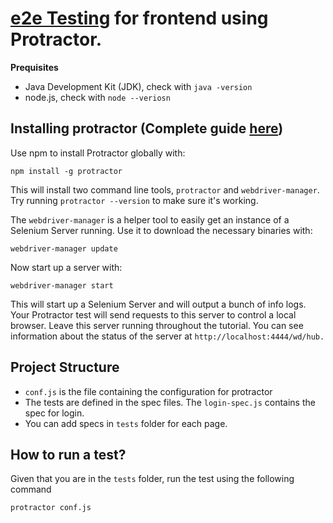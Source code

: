 [e2e Testing](https://docs.angularjs.org/guide/e2e-testing) for frontend using Protractor.
===

**Prequisites**
- Java Development Kit (JDK), check with ```java -version```
- node.js, check with ```node --veriosn```

Installing protractor (Complete guide [here](http://www.protractortest.org/#/tutorial))
---

Use npm to install Protractor globally with:
```
npm install -g protractor
```

This will install two command line tools, ```protractor``` and ```webdriver-manager```. Try running ```protractor --version``` to make sure it's working.

The ```webdriver-manager``` is a helper tool to easily get an instance of a Selenium Server running. Use it to download the necessary binaries with:
```
webdriver-manager update
```

Now start up a server with:
```
webdriver-manager start
```

This will start up a Selenium Server and will output a bunch of info logs. Your Protractor test will send requests to this server to control a local browser. Leave this server running throughout the tutorial. You can see information about the status of the server at ```http://localhost:4444/wd/hub.```

Project Structure
---

- ```conf.js``` is the file containing the configuration for protractor
- The tests are defined in the spec files. The ```login-spec.js``` contains the spec for login.
- You can add specs in ```tests``` folder for each page.

How to run a test?
---

Given that you are in the ```tests``` folder, run the test using the following command
```
protractor conf.js
```
